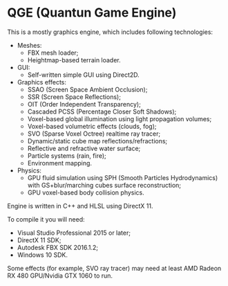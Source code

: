 # QGE (Quantun Game Engine)

This is a mostly graphics engine, which includes following technologies:
  - Meshes:
    - FBX mesh loader;
    - Heightmap-based terrain loader.
  - GUI:
    - Self-written simple GUI using Direct2D.
  - Graphics effects:
    - SSAO (Screen Space Ambient Occlusion);
    - SSR (Screen Space Reflections);
    - OIT (Order Independent Transparency);
    - Cascaded PCSS (Percentage Closer Soft Shadows);
    - Voxel-based global illumination using light propagation volumes;
    - Voxel-based volumetric effects (clouds, fog);
    - SVO (Sparse Voxel Octree) realtime ray tracer;
    - Dynamic/static cube map reflections/refractions;
    - Reflective and refractive water surface;
    - Particle systems (rain, fire);
    - Environment mapping.
- Physics:
    - GPU fluid simulation using SPH (Smooth Particles Hydrodynamics) with GS+blur/marching cubes surface reconstruction;
    - GPU voxel-based body collision physics.
    
Engine is written in C++ and HLSL using DirectX 11.

To compile it you will need:
  - Visual Studio Professional 2015 or later;
  - DirectX 11 SDK;
  - Autodesk FBX SDK 2016.1.2;
  - Windows 10 SDK.
  
  Some effects (for example, SVO ray tracer) may need at least AMD Radeon RX 480 GPU/Nvidia GTX 1060 to run.
